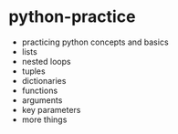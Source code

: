 # python-practice
* practicing python concepts and basics
* lists
* nested loops
* tuples
* dictionaries
* functions
* arguments
* key parameters
* more things
